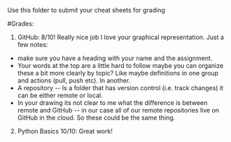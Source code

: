Use this folder to submit your cheat sheets for grading

#Grades:
1. GitHub: 8/10!  Really nice job I love your graphical representation. Just a few notes:
- make sure you have a heading with your name and the assignment.
- Your words at the top are a little hard to follow maybe you can organize these a bit more clearly by topic? Like maybe definitions in one group and actions (pull, push etc). In another.
- A repository -- Is a folder that has version control (i.e. track changes) it can be either remote or local.
-  In your drawing its not clear to me what the difference is between remote and GitHub -- in our case all of our remote repositories live on GitHub in the cloud. So these could be the same thing.

2. Python Basics 10/10: Great work!
